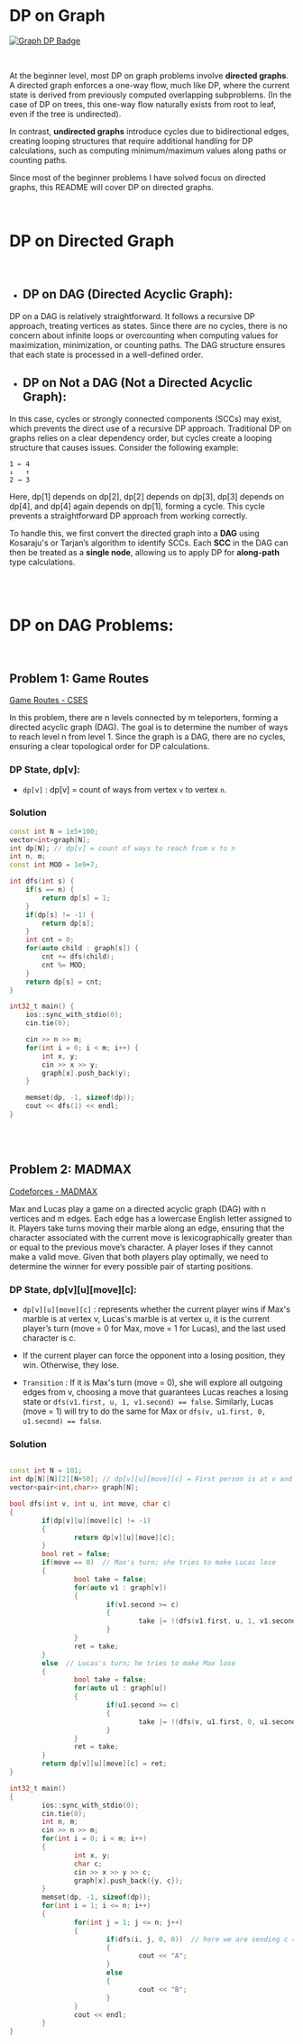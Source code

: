# DP on Graph 

[![Graph DP Badge](https://img.shields.io/badge/Graph-Dynamic%20Programming-yellow?style=for-the-badge&logo=appveyor&logoColor=white)](https://shields.io/)  

<br>

At the beginner level, most DP on graph problems involve **directed graphs**. A directed graph enforces a one-way flow, much like DP, where the current state is derived from previously computed overlapping subproblems. (In the case of DP on trees, this one-way flow naturally exists from root to leaf, even if the tree is undirected).  

In contrast, **undirected graphs** introduce cycles due to bidirectional edges, creating looping structures that require additional handling for DP calculations, such as computing minimum/maximum values along paths or counting paths.  

Since most of the beginner problems I have solved focus on directed graphs, this README will cover DP on directed graphs.

<br>

# DP on Directed Graph

<br>

- ## DP on DAG (Directed Acyclic Graph): 

DP on a DAG is relatively straightforward. It follows a recursive DP approach, treating vertices as states. Since there are no cycles, there is no concern about infinite loops or overcounting when computing values for maximization, minimization, or counting paths. The DAG structure ensures that each state is processed in a well-defined order.

- ## DP on Not a DAG (Not a Directed Acyclic Graph):   

In this case, cycles or strongly connected components (SCCs) may exist, which prevents the direct use of a recursive DP approach. Traditional DP on graphs relies on a clear dependency order, but cycles create a looping structure that causes issues. Consider the following example:  

```
1 ← 4  
↓   ↑  
2 → 3  
```

Here, dp[1] depends on dp[2], dp[2] depends on dp[3], dp[3] depends on dp[4], and dp[4] again depends on dp[1], forming a cycle. This cycle prevents a straightforward DP approach from working correctly.  

To handle this, we first convert the directed graph into a **DAG** using Kosaraju's or Tarjan’s algorithm to identify SCCs. Each **SCC** in the DAG can then be treated as a **single node**, allowing us to apply DP for **along-path** type calculations.

<br>
<br>

# DP on DAG Problems: 

<br>

## Problem 1: Game Routes

[Game Routes - CSES](https://cses.fi/problemset/task/1681/)

In this problem, there are n levels connected by m teleporters, forming a directed acyclic graph (DAG). The goal is to determine the number of ways to reach level n from level 1. Since the graph is a DAG, there are no cycles, ensuring a clear topological order for DP calculations.

### DP State, dp[v]:

- `dp[v]` : dp[v] = count of ways from vertex `v` to vertex `n`.
 

### Solution

```cpp
const int N = 1e5+100;
vector<int>graph[N];
int dp[N]; // dp[v] = count of ways to reach from v to n
int n, m;
const int MOD = 1e9+7;

int dfs(int s) {
    if(s == n) {
        return dp[s] = 1;
    }
    if(dp[s] != -1) {
        return dp[s];
    }
    int cnt = 0;
    for(auto child : graph[s]) {
        cnt += dfs(child);
        cnt %= MOD;
    }
    return dp[s] = cnt;
}

int32_t main() {
    ios::sync_with_stdio(0);
    cin.tie(0);

    cin >> n >> m;
    for(int i = 0; i < m; i++) {
        int x, y;
        cin >> x >> y;
        graph[x].push_back(y);
    }

    memset(dp, -1, sizeof(dp));
    cout << dfs(1) << endl;
}
```

<br>
<br>

## Problem 2: MADMAX  
[Codeforces - MADMAX](https://codeforces.com/contest/918/problem/D)  

Max and Lucas play a game on a directed acyclic graph (DAG) with n vertices and m edges. Each edge has a lowercase English letter assigned to it. Players take turns moving their marble along an edge, ensuring that the character associated with the current move is lexicographically greater than or equal to the previous move’s character. A player loses if they cannot make a valid move. Given that both players play optimally, we need to determine the winner for every possible pair of starting positions.  

### DP State, dp[v][u][move][c]:  

- `dp[v][u][move][c]` :  represents whether the current player wins if Max's marble is at vertex v, Lucas's marble is at vertex u, it is the current player’s turn (move = 0 for Max, move = 1 for Lucas), and the last used character is c.  

- If the current player can force the opponent into a losing position, they win. Otherwise, they lose.  

- `Transition` : If it is Max's turn (move = 0), she will explore all outgoing edges from v, choosing a move that guarantees Lucas reaches a losing state or `dfs(v1.first, u, 1, v1.second) == false`. Similarly, Lucas (move = 1) will try to do the same for Max or `dfs(v, u1.first, 0, u1.second) == false`.  

### Solution  

```cpp

const int N = 101;
int dp[N][N][2][N+50]; // dp[v][u][move][c] = First person is at v and second is at u and it's turn of (move == 0 for max, move == 1 for locus) with last used character c
vector<pair<int,char>> graph[N];

bool dfs(int v, int u, int move, char c)  
{        
        if(dp[v][u][move][c] != -1)  
        {  
                return dp[v][u][move][c];  
        }  
        bool ret = false;  
        if(move == 0)  // Max's turn; she tries to make Lucas lose  
        {  
                bool take = false;  
                for(auto v1 : graph[v])  
                {  
                        if(v1.second >= c)  
                        {  
                                take |= !(dfs(v1.first, u, 1, v1.second));  // If Max can force Lucas into a losing state, she wins  
                        }  
                }  
                ret = take;  
        }  
        else  // Lucas's turn; he tries to make Max lose  
        {  
                bool take = false;  
                for(auto u1 : graph[u])  
                {  
                        if(u1.second >= c)  
                        {  
                                take |= !(dfs(v, u1.first, 0, u1.second));  // If Lucas can force Max into a losing state, he wins  
                        }  
                }  
                ret = take;  
        }  
        return dp[v][u][move][c] = ret;  
}  

int32_t main()  
{  
        ios::sync_with_stdio(0);  
        cin.tie(0);  
        int n, m;  
        cin >> n >> m;  
        for(int i = 0; i < m; i++)  
        {  
                int x, y;  
                char c;  
                cin >> x >> y >> c;  
                graph[x].push_back({y, c});  
        }  
        memset(dp, -1, sizeof(dp));  
        for(int i = 1; i <= n; i++)  
        {  
                for(int j = 1; j <= n; j++)  
                {  
                        if(dfs(i, j, 0, 0))  // here we are sending c = 0, which is lexicographically smaller than all. 
                        {  
                                cout << "A";  
                        }  
                        else  
                        {  
                                cout << "B";  
                        }  
                }  
                cout << endl;  
        }  
}  
```































